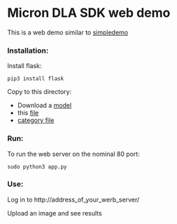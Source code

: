# Micron DLA SDK web demo

This is a web demo similar to [simpledemo](https://github.com/FWDNXT/SDK/blob/master/examples/python/simpledemo.py)

### Installation:

Install flask:

`pip3 install flask`

Copy to this directory:

- Download a [model](http://fwdnxt.com/models/resnet18.onnx)
- this [file](https://github.com/FWDNXT/SDK/blob/master/microndla.py)
- [category file](https://github.com/FWDNXT/SDK/blob/master/test-files/categories.txt)


### Run:

To run the web server on the nominal 80 port:

`sudo python3 app.py`

### Use:

Log in to http://address_of_your_werb_server/

Upload an image and see results
